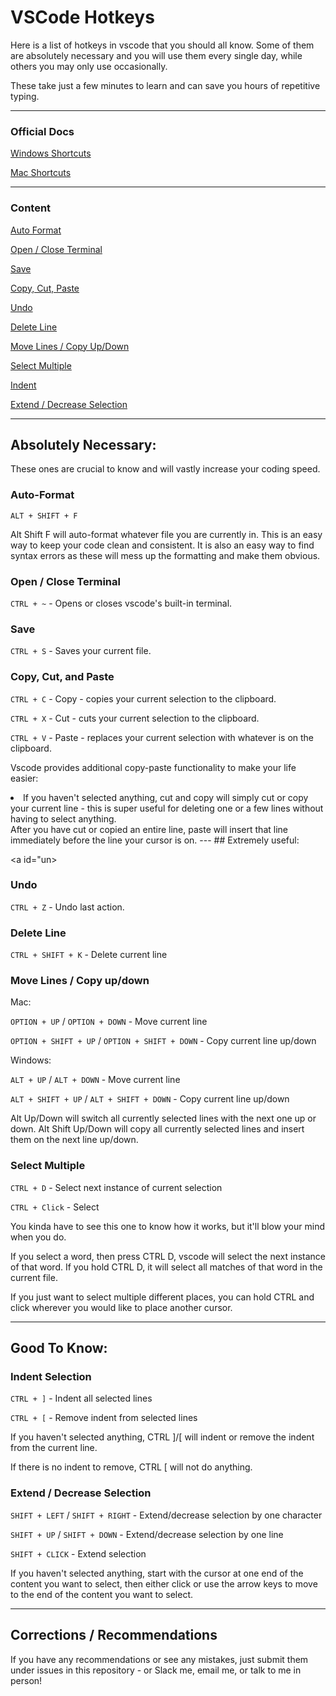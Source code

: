 # VSCode Hotkeys

Here is a list of hotkeys in vscode that you should all know. Some of them are absolutely necessary and you will use them every single day, while others you may only use occasionally.

These take just a few minutes to learn and can save you hours of repetitive typing.

---
### Official Docs

[Windows Shortcuts](https://code.visualstudio.com/shortcuts/keyboard-shortcuts-windows.pdf)

[Mac Shortcuts](https://code.visualstudio.com/shortcuts/keyboard-shortcuts-macos.pdf)

---
### Content

[Auto Format](#format)

[Open / Close Terminal](#terminal)

[Save](#save)

[Copy, Cut, Paste](#copy)

[Undo](#undo)

[Delete Line](#delete)

[Move Lines / Copy Up/Down](#move)

[Select Multiple](#multiple)

[Indent](#indent)

[Extend / Decrease Selection](#extend)

---
## Absolutely Necessary:

These ones are crucial to know and will vastly increase your coding speed.

<a id="format"></a>
### Auto-Format

`ALT + SHIFT + F`

Alt Shift F will auto-format whatever file you are currently in. This is an easy way to keep your code clean and consistent. It is also an easy way to find syntax errors as these will mess up the formatting and make them obvious.

<a id="terminal"></a>
### Open / Close Terminal

`CTRL + ~` - Opens or closes vscode's built-in terminal.

<a id="save"></a>
### Save

`CTRL + S` - Saves your current file.

<a id="copy"></a>
### Copy, Cut, and Paste

`CTRL + C` - Copy - copies your current selection to the clipboard.

`CTRL + X` - Cut - cuts your current selection to the clipboard.

`CTRL + V` - Paste - replaces your current selection with whatever is on the clipboard.

Vscode provides additional copy-paste functionality to make your life easier:

<li>If you haven't selected anything, cut and copy will simply cut or copy your current line - this is super useful for deleting one or a few lines without having to select anything.</li>
<li\>After you have cut or copied an entire line, paste will insert that line immediately before the line your cursor is on.
---
## Extremely useful:

<a id="un>
### Undo

`CTRL + Z` - Undo last action.

<a id="delete"></a>
### Delete Line

`CTRL + SHIFT + K` - Delete current line

<a id="move"></a>
### Move Lines / Copy up/down

Mac:

`OPTION + UP` / `OPTION + DOWN` - Move current line

`OPTION + SHIFT + UP` / `OPTION + SHIFT + DOWN` - Copy current line up/down

Windows:

`ALT + UP` / `ALT + DOWN` - Move current line

`ALT + SHIFT + UP` / `ALT + SHIFT + DOWN` - Copy current line up/down

Alt Up/Down will switch all currently selected lines with the next one up or down.
Alt Shift Up/Down will copy all currently selected lines and insert them on the next line up/down.

<a id="multiple"></a>
### Select Multiple

`CTRL + D` - Select next instance of current selection

`CTRL + Click` - Select

You kinda have to see this one to know how it works, but it'll blow your mind when you do.

If you select a word, then press CTRL D, vscode will select the next instance of that word. If you hold CTRL D, it will select all matches of that word in the current file.

If you just want to select multiple different places, you can hold CTRL and click wherever you would like to place another cursor.

---
## Good To Know:

<a id="indent"></a>
### Indent Selection

`CTRL + ]` - Indent all selected lines

`CTRL + [` - Remove indent from selected lines

If you haven't selected anything, CTRL ]/\[ will indent or remove the indent from the current line.

If there is no indent to remove, CTRL \[ will not do anything.

<a id="extend"></a>
### Extend / Decrease Selection

`SHIFT + LEFT` / `SHIFT + RIGHT` - Extend/decrease selection by one character

`SHIFT + UP` / `SHIFT + DOWN` - Extend/decrease selection by one line

`SHIFT + CLICK` - Extend selection

If you haven't selected anything, start with the cursor at one end of the content you want to select, then either click or use the arrow keys to move to the end of the content you want to select.

---
## Corrections / Recommendations

If you have any recommendations or see any mistakes, just submit them under issues in this repository - or Slack me, email me, or talk to me in person!


